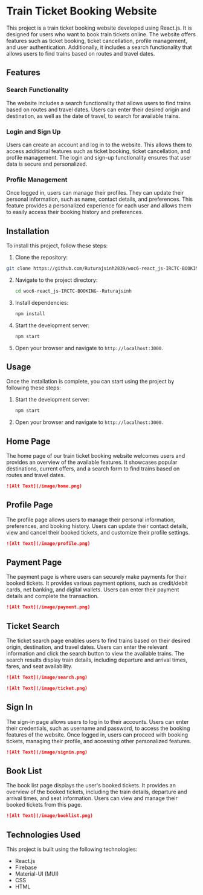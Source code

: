 # Train Ticket Booking Website
This project is a train ticket booking website developed using React.js. It is designed for users who want to book train tickets online. The website offers features such as ticket booking, ticket cancellation, profile management, and user authentication. Additionally, it includes a search functionality that allows users to find trains based on routes and travel dates.

## Features

### Search Functionality
The website includes a search functionality that allows users to find trains based on routes and travel dates. Users can enter their desired origin and destination, as well as the date of travel, to search for available trains.

### Login and Sign Up
Users can create an account and log in to the website. This allows them to access additional features such as ticket booking, ticket cancellation, and profile management. The login and sign-up functionality ensures that user data is secure and personalized.

### Profile Management
Once logged in, users can manage their profiles. They can update their personal information, such as name, contact details, and preferences. This feature provides a personalized experience for each user and allows them to easily access their booking history and preferences.

## Installation

To install this project, follow these steps:

1. Clone the repository:

```sh
git clone https://github.com/Ruturajsinh2839/woc6-react_js-IRCTC-BOOKING--Ruturajsinh.git
```

2. Navigate to the project directory:
    ```sh
    cd woc6-react_js-IRCTC-BOOKING--Ruturajsinh
    ```

3. Install dependencies:
    ```sh
    npm install
    ```

4. Start the development server:
    ```sh
    npm start
    ```

5. Open your browser and navigate to `http://localhost:3000`.

## Usage

Once the installation is complete, you can start using the project by following these steps:

1. Start the development server:
    ```sh
    npm start
    ```

2. Open your browser and navigate to `http://localhost:3000`.

## Home Page
The home page of our train ticket booking website welcomes users and provides an overview of the available features. It showcases popular destinations, current offers, and a search form to find trains based on routes and travel dates.

```markdown
![Alt Text](/image/home.png)
```


## Profile Page
The profile page allows users to manage their personal information, preferences, and booking history. Users can update their contact details, view and cancel their booked tickets, and customize their profile settings.

```markdown
![Alt Text](/image/profile.png)
```

## Payment Page
The payment page is where users can securely make payments for their booked tickets. It provides various payment options, such as credit/debit cards, net banking, and digital wallets. Users can enter their payment details and complete the transaction.

```markdown
![Alt Text](/image/payment.png)
```

## Ticket Search
The ticket search page enables users to find trains based on their desired origin, destination, and travel dates. Users can enter the relevant information and click the search button to view the available trains. The search results display train details, including departure and arrival times, fares, and seat availability.

```markdown
![Alt Text](/image/search.png)
```
```markdown
![Alt Text](/image/ticket.png)
```
## Sign In
The sign-in page allows users to log in to their accounts. Users can enter their credentials, such as username and password, to access the booking features of the website. Once logged in, users can proceed with booking tickets, managing their profile, and accessing other personalized features.

```markdown
![Alt Text](/image/signin.png)
```

## Book List
The book list page displays the user's booked tickets. It provides an overview of the booked tickets, including the train details, departure and arrival times, and seat information. Users can view and manage their booked tickets from this page.

```markdown
![Alt Text](/image/booklist.png)
```
## Technologies Used

This project is built using the following technologies:

- React.js
- Firebase
- Material-UI (MUI)
- CSS
- HTML
